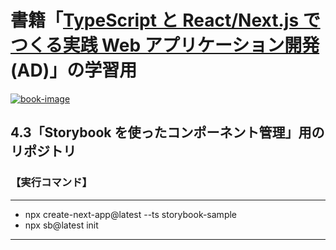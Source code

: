 # 書籍「[TypeScript と React/Next.js でつくる実践 Web アプリケーション開発](https://amzn.to/3z3dbe6)(AD)」の学習用

[![book-image]][ad-link]

[book-image]: https://c.media-amazon.com/images/I/71wErlVY0ZL._SY522_.jpg
[ad-link]: https://amzn.to/3z3dbe6

## 4.3「Storybook を使ったコンポーネント管理」用のリポジトリ

### 【実行コマンド】

---

- npx create-next-app@latest --ts storybook-sample
- npx sb@latest init

---
